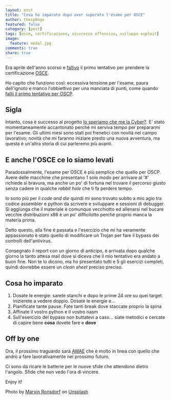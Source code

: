 ```yaml
---
layout: post
title: "Cosa ho imparato dopo aver superato l'esame per OSCE"
author: thesp0nge
featured: false
category: [post]
tags: [osce, certificazione, sicurezza offensiva, sviluppo exploit]
image:
  feature: medal.jpg
comments: true
share: true
---
```


Era aprile dell'anno scorso e
[fallivo](https://codiceinsicuro.it/blog/alcune-lezioni-dal-primo-tentativo-fallito-per-losce/)
il primo tentativo per prendere la certificazione
[OSCE](https://www.offensive-security.com/ctp-osce/).

Ho capito che funziono così: eccessiva tensione per l'esame, paura dell'ignoto
e manco l'obbiettivo per una manciata di punti, come quando [fallii il primo
tentativo per
OSCP](https://codiceinsicuro.it/blog/alcune-lezioni-dal-primo-tentativo-fallito-per-loscp/).

## Sigla

Intanto, cosa è successo al progetto [Io speriamo che me la
Cyber?](https://www.youtube.com/c/PaoloPerego/). E' stato momentaneamente
accantonato perché mi serviva tempo per prepararmi per l'esame. Gli ultimi mesi
sono stati poi frenetici con novità nel campo lavorativo; novità che mi faranno
iniziare presto una nuova avventura, ma questa è un'altra storia di cui
parleremo più avanti.

## E anche l'OSCE ce lo siamo levati

Paradossalmente, l'esame per OSCE è più semplice che quello per OSCP. Avere
delle macchine che presentano 1 solo modo per arrivare al '#' richiede sì
bravura, ma anche un po' di fortuna nel trovare il percorso giusto senza cadere
in qualche _rabbit hole_ che ti fa perdere tempo.

Io sono più per il _code and die_ quindi mi sono trovato subito a mio agio tra
codice assembler e python da scrivere e sviluppare e sessioni di debugger.
Si aggiunga che il materiale è comunque vecchiotto ed allenarsi nel bucare
vecchie distribuzioni x86 è un po' difficilotto perché proprio manca la materia
prima.

Detto questo, alla fine è passata e l'esercizio che mi ha veramente
appassionato è stato quello di modificare un Trojan per fare il bypass dei
controlli dell'antivirus.

Consegnato il report con un giorno di anticipo, è arrivata dopo qualche giorno
la tanto attesa mail dove si diceva che il mio tentativo era andato a buon
fine. Non te lo dicono, ma ho presentato tutti e 5 gli esercizi completi,
quindi dovrebbe essere un _clean sheet_ preciso preciso.

## Cosa ho imparato

1. Dosate le energie: sarete stanchi e dopo le prime 24 ore su quei target
   inizierete a vedere doppio. Dosate le energie e...
2. Pianificate tante pause. Fate tanti break dove staccate proprio la spina
3. Affinate il vostro python e il vostro nasm
4. Sull'esercizio del bypass non buttatevi a caso... siate metodici e cercate
   di capire bene **cosa** dovete fare e **dove**

## Off by one

Ora, il prossimo traguardo sarà
[AWAE](https://www.offensive-security.com/awae-oswe/) che è molto in linea con
quello che andrò a fare lavorativamente nel prossimo futuro.

Ci sono da ricare le batterie per le nuove sfide che attendono dietro l'angolo. 
Sfide che non vedo l'ora di vincere.

Enjoy it!


<span>Photo by <a href="https://unsplash.com/@marvin_ronsdorf?utm_source=unsplash&amp;utm_medium=referral&amp;utm_content=creditCopyText">Marvin Ronsdorf</a> on <a href="https://unsplash.com/s/photos/medal?utm_source=unsplash&amp;utm_medium=referral&amp;utm_content=creditCopyText">Unsplash</a></span>
